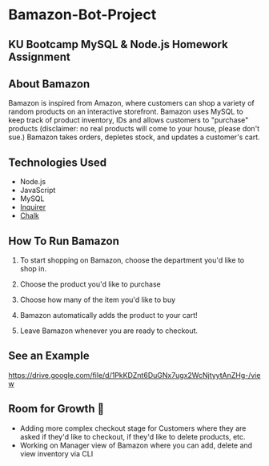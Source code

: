 # Bamazon-Bot-Project

## KU Bootcamp MySQL & Node.js Homework Assignment 

## About Bamazon 

Bamazon is inspired from Amazon, where customers can shop a variety of random products on an interactive storefront. Bamazon uses MySQL to keep track of product inventory, IDs and allows customers to "purchase" products (disclaimer: no real products will come to your house, please don't sue.) Bamazon takes orders, depletes stock, and updates a customer's cart.

## Technologies Used
- Node.js
- JavaScript 
- MySQL 
- [Inquirer](https://www.npmjs.com/package/inquirer/v/0.2.3)
- [Chalk](https://www.npmjs.com/package/chalk)

## How To Run Bamazon 

1. To start shopping on Bamazon, choose the department you'd like to shop in. 

2. Choose the product you'd like to purchase

3. Choose how many of the item you'd like to buy 

4. Bamazon automatically adds the product to your cart! 

5. Leave Bamazon whenever you are ready to checkout. 

## See an Example
https://drive.google.com/file/d/1PkKDZnt6DuGNx7ugx2WcNjtyytAnZHg-/view


## Room for Growth :seedling:
- Adding more complex checkout stage for Customers where they are asked if they'd like to checkout, if they'd like to delete products, etc. 
- Working on Manager view of Bamazon where you can add, delete and view inventory via CLI
